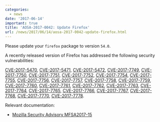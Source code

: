 ```yaml
---
categories:
  - news
date: '2017-06-14'
important: true
title: 'AOSA-2017-0042: Update Firefox'
url: /news/2017/06/14/aosa-2017-0042-update-firefox.html
---
```



Please update your `firefox` package to version `54.0`.

A recently released version of Firefox has addressed the following security vulnerabilities:

[CVE-2017-5470](https://cve.mitre.org/cgi-bin/cvename.cgi?name=CVE-2017-5470), [CVE-2017-5471](https://cve.mitre.org/cgi-bin/cvename.cgi?name=CVE-2017-5471), [CVE-2017-5472](https://cve.mitre.org/cgi-bin/cvename.cgi?name=CVE-2017-5472), [CVE-2017-7749](https://cve.mitre.org/cgi-bin/cvename.cgi?name=CVE-2017-7749), [CVE-2017-7750](https://cve.mitre.org/cgi-bin/cvename.cgi?name=CVE-2017-7750), [CVE-2017-7751](https://cve.mitre.org/cgi-bin/cvename.cgi?name=CVE-2017-7751), [CVE-2017-7752](https://cve.mitre.org/cgi-bin/cvename.cgi?name=CVE-2017-7752), [CVE-2017-7754](https://cve.mitre.org/cgi-bin/cvename.cgi?name=CVE-2017-7754), [CVE-2017-7755](https://cve.mitre.org/cgi-bin/cvename.cgi?name=CVE-2017-7755), [CVE-2017-7756](https://cve.mitre.org/cgi-bin/cvename.cgi?name=CVE-2017-7756), [CVE-2017-7757](https://cve.mitre.org/cgi-bin/cvename.cgi?name=CVE-2017-7757), [CVE-2017-7758](https://cve.mitre.org/cgi-bin/cvename.cgi?name=CVE-2017-7758), [CVE-2017-7759](https://cve.mitre.org/cgi-bin/cvename.cgi?name=CVE-2017-7759), [CVE-2017-7760](https://cve.mitre.org/cgi-bin/cvename.cgi?name=CVE-2017-7760), [CVE-2017-7761](https://cve.mitre.org/cgi-bin/cvename.cgi?name=CVE-2017-7761), [CVE-2017-7762](https://cve.mitre.org/cgi-bin/cvename.cgi?name=CVE-2017-7762), [CVE-2017-7763](https://cve.mitre.org/cgi-bin/cvename.cgi?name=CVE-2017-7763), [CVE-2017-7764](https://cve.mitre.org/cgi-bin/cvename.cgi?name=CVE-2017-7764), [CVE-2017-7765](https://cve.mitre.org/cgi-bin/cvename.cgi?name=CVE-2017-7765), [CVE-2017-7766](https://cve.mitre.org/cgi-bin/cvename.cgi?name=CVE-2017-7766), [CVE-2017-7767](https://cve.mitre.org/cgi-bin/cvename.cgi?name=CVE-2017-7767), [CVE-2017-7768](https://cve.mitre.org/cgi-bin/cvename.cgi?name=CVE-2017-7768), [CVE-2017-7770](https://cve.mitre.org/cgi-bin/cvename.cgi?name=CVE-2017-7770), [CVE-2017-7778](https://cve.mitre.org/cgi-bin/cvename.cgi?name=CVE-2017-7778).

Relevant documentation:

- [Mozilla Security Advisory MFSA2017-15](https://www.mozilla.org/en-US/security/advisories/mfsa2017-15/)